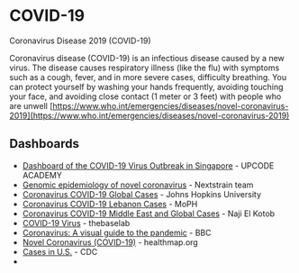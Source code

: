 # COVID-19
Coronavirus Disease 2019 (COVID-19)


Coronavirus disease (COVID-19) is an infectious disease caused by a new virus.
The disease causes respiratory illness (like the flu) with symptoms such as a cough, 
fever, and in more severe cases, difficulty breathing. You can protect yourself by 
washing your hands frequently, avoiding touching your face, and avoiding close contact 
(1 meter or 3 feet) with people who are unwell [https://www.who.int/emergencies/diseases/novel-coronavirus-2019](https://www.who.int/emergencies/diseases/novel-coronavirus-2019)

## Dashboards
* [Dashboard of the COVID-19 Virus Outbreak in Singapore](https://co.vid19.sg/dashboard) - UPCODE ACADEMY
* [Genomic epidemiology of novel coronavirus](https://nextstrain.org/ncov) - Nextstrain team
* [Coronavirus COVID-19 Global Cases](https://www.arcgis.com/apps/opsdashboard/index.html#/bda7594740fd40299423467b48e9ecf6) - Johns Hopkins University
* [Coronavirus COVID-19 Lebanon Cases](https://maps.moph.gov.lb/portal/apps/opsdashboard/index.html#/d19be998323548278e088076d46d24f8) - MoPH
* [Coronavirus COVID-19 Middle East and Global Cases](http://bit.ly/2019-nCoV-ME) - Naji El Kotob
* [COVID-19 Virus](https://coronavirus.thebaselab.com/) - thebaselab
* [Coronavirus: A visual guide to the pandemic](https://www.bbc.com/news/world-51235105) - BBC
* [Novel Coronavirus (COVID-19)](https://www.healthmap.org/covid-19/?mod=article_inline) - healthmap.org
* [Cases in U.S.](https://www.cdc.gov/coronavirus/2019-ncov/cases-updates/cases-in-us.html) - CDC
* 



